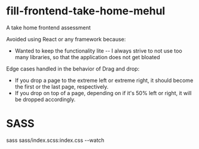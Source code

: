 # fill-frontend-take-home-mehul
A take home frontend assessment


Avoided using React or any framework because:
- Wanted to keep the functionality lite
    -- I always strive to not use too many libraries, so that the application does not get bloated




Edge cases handled in the behavior of Drag and drop:
- If you drop a page to the extreme left or extreme right, it should become the first or the last page, respectively.
- If you drop on top of a page, depending on if it's 50% left or right, it will be dropped accordingly.


# SASS
sass sass/index.scss:index.css --watch